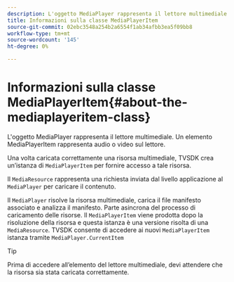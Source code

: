 ```yaml
---
description: L'oggetto MediaPlayer rappresenta il lettore multimediale. Un elemento MediaPlayerItem rappresenta audio o video sul lettore.
title: Informazioni sulla classe MediaPlayerItem
source-git-commit: 02ebc3548a254b2a6554f1ab34afbb3ea5f09bb8
workflow-type: tm+mt
source-wordcount: '145'
ht-degree: 0%

---
```


# Informazioni sulla classe MediaPlayerItem{#about-the-mediaplayeritem-class}

L&#39;oggetto MediaPlayer rappresenta il lettore multimediale. Un elemento MediaPlayerItem rappresenta audio o video sul lettore.

Una volta caricata correttamente una risorsa multimediale, TVSDK crea un’istanza di `MediaPlayerItem` per fornire accesso a tale risorsa.

Il `MediaResource` rappresenta una richiesta inviata dal livello applicazione al `MediaPlayer` per caricare il contenuto.

Il `MediaPlayer` risolve la risorsa multimediale, carica il file manifesto associato e analizza il manifesto. Parte asincrona del processo di caricamento delle risorse. Il `MediaPlayerItem` viene prodotta dopo la risoluzione della risorsa e questa istanza è una versione risolta di una `MediaResource`. TVSDK consente di accedere ai nuovi `MediaPlayerItem` istanza tramite `MediaPlayer.CurrentItem`

>[!TIP]
>
>Prima di accedere all’elemento del lettore multimediale, devi attendere che la risorsa sia stata caricata correttamente.
